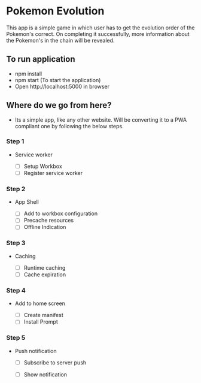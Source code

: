 # Pokemon Evolution

This app is a simple game in which user has to get the evolution order of the Pokemon's correct.
On completing it successfully, more information about the Pokemon's in the chain will be revealed.

## To run application

- npm install
- npm start (To start the application)
- Open http://localhost:5000 in browser

## Where do we go from here?

- Its a simple app, like any other website. Will be converting it 
to a PWA compliant one by following the below steps.

### Step 1

- Service worker

  - [ ] Setup Workbox 
  - [ ] Register service worker

### Step 2

- App Shell

  - [ ] Add to workbox configuration 
  - [ ] Precache resources
  - [ ] Offline Indication

### Step 3

- Caching

  - [ ] Runtime caching
  - [ ] Cache expiration

### Step 4

- Add to home screen

  - [ ] Create manifest
  - [ ] Install Prompt
  
### Step 5

- Push notification

    - [ ] Subscribe to server push
    - [ ] Show notification


 